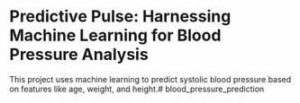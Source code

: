 # Predictive Pulse: Harnessing Machine Learning for Blood Pressure Analysis

This project uses machine learning to predict systolic blood pressure based on features like age, weight, and height.# blood_pressure_prediction
